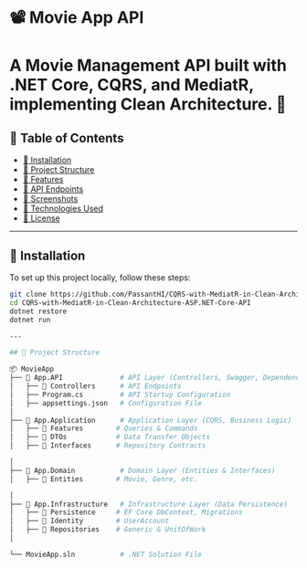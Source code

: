 # 📽 Movie App API
# A Movie Management API built with .NET Core, CQRS, and MediatR, implementing Clean Architecture. 🚀

## 📖 Table of Contents  
- [🔧 Installation](#-installation)  
- [📂 Project Structure](#-project-structure)  
- [🚀 Features](#-features)  
- [📜 API Endpoints](#-api-endpoints)  
- [📸 Screenshots](#-screenshots)  
- [📌 Technologies Used](#-technologies-used)  
- [📄 License](#-license)  

---

## 🔧 Installation  
To set up this project locally, follow these steps:  

```bash
git clone https://github.com/PassantHI/CQRS-with-MediatR-in-Clean-Architecture-ASP.NET-Core-API.git
cd CQRS-with-MediatR-in-Clean-Architecture-ASP.NET-Core-API
dotnet restore
dotnet run

---

## 📂 Project Structure

📦 MovieApp
├── 📁 App.API              # API Layer (Controllers, Swagger, Dependency Injection)
│   ├── 📁 Controllers      # API Endpoints
│   ├── Program.cs         # API Startup Configuration
│   ├── appsettings.json   # Configuration File
│
├── 📁 App.Application      # Application Layer (CQRS, Business Logic)
│   ├── 📁 Features        # Queries & Commands
│   ├── 📁 DTOs            # Data Transfer Objects
│   ├── 📁 Interfaces      # Repository Contracts

│
├── 📁 App.Domain           # Domain Layer (Entities & Interfaces)
│   ├── 📁 Entities        # Movie, Genre, etc.

│
├── 📁 App.Infrastructure   # Infrastructure Layer (Data Persistence)
│   ├── 📁 Persistence     # EF Core DbContext, Migrations
│   ├── 📁 Identity        # UserAccount
│   ├── 📁 Repositories    # Generic & UnitOfWork
│

└── MovieApp.sln           # .NET Solution File

